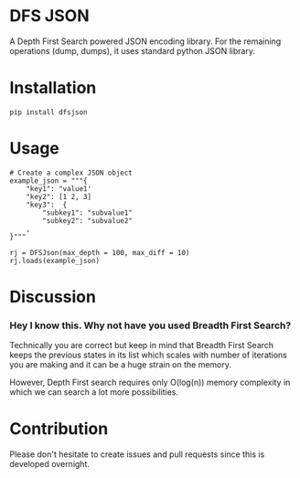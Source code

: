 # DFS JSON
A Depth First Search powered JSON encoding library. For the remaining operations (dump, dumps), it uses standard python JSON library.

# Installation
```
pip install dfsjson
```

# Usage

```
# Create a complex JSON object
example_json = """{
    "key1": "value1'
    "key2": [1 2, 3]
    "key3":  {
        "subkey1": "subvalue1"
        "subkey2": "subvalue2"
    ,
}"""

rj = DFSJson(max_depth = 100, max_diff = 10)
rj.loads(example_json)

```

# Discussion
### Hey I know this. Why not have you used Breadth First Search?
Technically you are correct but keep in mind that Breadth First Search keeps the previous states in its list which 
scales with number of iterations you are making and it can be a huge strain on the memory.

However, Depth First search requires only O(log(n)) memory complexity in which we can search a lot more possibilities.

# Contribution
Please don't hesitate to create issues and pull requests since this is developed overnight.
